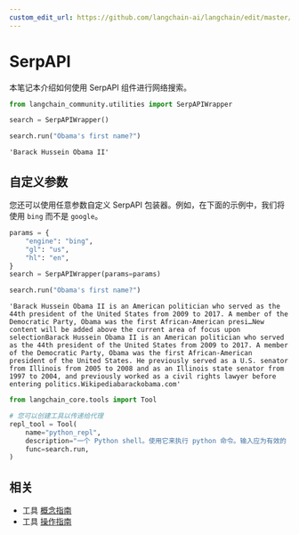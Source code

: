 ```yaml
---
custom_edit_url: https://github.com/langchain-ai/langchain/edit/master/docs/docs/integrations/tools/serpapi.ipynb
---
```


# SerpAPI

本笔记本介绍如何使用 SerpAPI 组件进行网络搜索。

```python
from langchain_community.utilities import SerpAPIWrapper
```

```python
search = SerpAPIWrapper()
```

```python
search.run("Obama's first name?")
```

```output
'Barack Hussein Obama II'
```

## 自定义参数
您还可以使用任意参数自定义 SerpAPI 包装器。例如，在下面的示例中，我们将使用 `bing` 而不是 `google`。

```python
params = {
    "engine": "bing",
    "gl": "us",
    "hl": "en",
}
search = SerpAPIWrapper(params=params)
```

```python
search.run("Obama's first name?")
```

```output
'Barack Hussein Obama II is an American politician who served as the 44th president of the United States from 2009 to 2017. A member of the Democratic Party, Obama was the first African-American presi…New content will be added above the current area of focus upon selectionBarack Hussein Obama II is an American politician who served as the 44th president of the United States from 2009 to 2017. A member of the Democratic Party, Obama was the first African-American president of the United States. He previously served as a U.S. senator from Illinois from 2005 to 2008 and as an Illinois state senator from 1997 to 2004, and previously worked as a civil rights lawyer before entering politics.Wikipediabarackobama.com'
```

```python
from langchain_core.tools import Tool

# 您可以创建工具以传递给代理
repl_tool = Tool(
    name="python_repl",
    description="一个 Python shell。使用它来执行 python 命令。输入应为有效的 python 命令。如果您想查看值的输出，您应该使用 `print(...)` 将其打印出来。",
    func=search.run,
)
```

## 相关

- 工具 [概念指南](/docs/concepts/#tools)
- 工具 [操作指南](/docs/how_to/#tools)